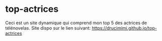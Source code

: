 # top-actrices

Ceci est un site dynamique qui comprend mon top 5 des actrices de télénovelas.
Site dispo sur le lien suivant: https://drucimimi.github.io/top-actrices
